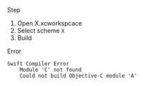 Step

1. Open X.xcworkspcace
2. Select scheme `X`
3. Build

Error

```
Swift Compiler Error
    Module 'C' not found
    Could not build Objective-C module 'A'
```